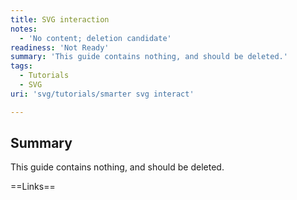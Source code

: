 ```yaml
---
title: SVG interaction
notes:
  - 'No content; deletion candidate'
readiness: 'Not Ready'
summary: 'This guide contains nothing, and should be deleted.'
tags:
  - Tutorials
  - SVG
uri: 'svg/tutorials/smarter svg interact'

---
```

## Summary

This guide contains nothing, and should be deleted.

==Links==
